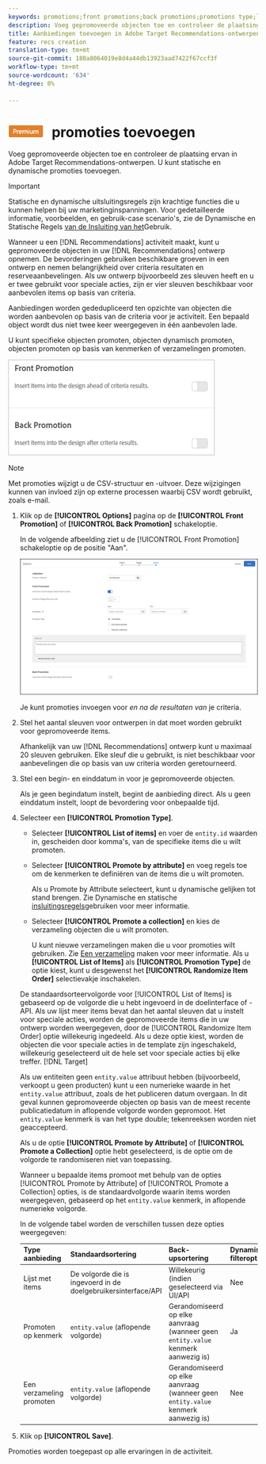 ```yaml
---
keywords: promotions;front promotions;back promotions;promotions type;list of items;promote by attribute;promote a collection
description: Voeg gepromoveerde objecten toe en controleer de plaatsing ervan in Adobe Target Recommendations-ontwerpen. U kunt statische en dynamische promoties toevoegen.
title: Aanbiedingen toevoegen in Adobe Target Recommendations-ontwerpen.
feature: recs creation
translation-type: tm+mt
source-git-commit: 180a8064019e8d4a44db13923aad7422f67ccf3f
workflow-type: tm+mt
source-wordcount: '634'
ht-degree: 0%

---
```



# ![PREMIUM](/help/assets/premium.png) promoties toevoegen

Voeg gepromoveerde objecten toe en controleer de plaatsing ervan in Adobe Target Recommendations-ontwerpen. U kunt statische en dynamische promoties toevoegen.

>[!IMPORTANT]
>
>Statische en dynamische uitsluitingsregels zijn krachtige functies die u kunnen helpen bij uw marketinginspanningen. Voor gedetailleerde informatie, voorbeelden, en gebruik-case scenario&#39;s, zie de Dynamische en Statische Regels [van de Insluiting van het](/help/c-recommendations/c-algorithms/use-dynamic-and-static-inclusion-rules.md#concept_4CB5C0FA705D4E449BD0B37B3D987F9F)Gebruik.

Wanneer u een [!DNL Recommendations] activiteit maakt, kunt u gepromoveerde objecten in uw [!DNL Recommendations] ontwerp opnemen. De bevorderingen gebruiken beschikbare groeven in een ontwerp en nemen belangrijkheid over criteria resultaten en reserveaanbevelingen. Als uw ontwerp bijvoorbeeld zes sleuven heeft en u er twee gebruikt voor speciale acties, zijn er vier sleuven beschikbaar voor aanbevolen items op basis van criteria.

Aanbiedingen worden gededupliceerd ten opzichte van objecten die worden aanbevolen op basis van de criteria voor je activiteit. Een bepaald object wordt dus niet twee keer weergegeven in één aanbevolen lade.

U kunt specifieke objecten promoten, objecten dynamisch promoten, objecten promoten op basis van kenmerken of verzamelingen promoten.

![](assets/add_promotion_toggles.png)

>[!NOTE]
>
>Met promoties wijzigt u de CSV-structuur en -uitvoer. Deze wijzigingen kunnen van invloed zijn op externe processen waarbij CSV wordt gebruikt, zoals e-mail.

1. Klik op de **[!UICONTROL Options]** pagina op de **[!UICONTROL Front Promotion]** of **[!UICONTROL Back Promotion]** schakeloptie.

   In de volgende afbeelding ziet u de [!UICONTROL Front Promotion] schakeloptie op de positie &quot;Aan&quot;.

   ![Voorste-promotieopties toevoegen](/help/c-recommendations/t-create-recs-activity/assets/add_promotion_front.png)

   Je kunt promoties invoegen voor *en na de resultaten van* je criteria.
1. Stel het aantal sleuven voor ontwerpen in dat moet worden gebruikt voor gepromoveerde items.

   Afhankelijk van uw [!DNL Recommendations] ontwerp kunt u maximaal 20 sleuven gebruiken. Elke sleuf die u gebruikt, is niet beschikbaar voor aanbevelingen die op basis van uw criteria worden geretourneerd.

1. Stel een begin- en einddatum in voor je gepromoveerde objecten.

   Als je geen begindatum instelt, begint de aanbieding direct. Als u geen einddatum instelt, loopt de bevordering voor onbepaalde tijd.

1. Selecteer een **[!UICONTROL Promotion Type]**.

   * Selecteer **[!UICONTROL List of items]** en voer de `entity.id` waarden in, gescheiden door komma&#39;s, van de specifieke items die u wilt promoten.

   * Selecteer **[!UICONTROL Promote by attribute]** en voeg regels toe om de kenmerken te definiëren van de items die u wilt promoten.

      Als u Promote by Attribute selecteert, kunt u dynamische gelijken tot stand brengen. Zie Dynamische en statische [insluitingsregels](/help/c-recommendations/c-algorithms/use-dynamic-and-static-inclusion-rules.md#concept_4CB5C0FA705D4E449BD0B37B3D987F9F)gebruiken voor meer informatie.

   * Selecteer **[!UICONTROL Promote a collection]** en kies de verzameling objecten die u wilt promoten.

      U kunt nieuwe verzamelingen maken die u voor promoties wilt gebruiken. Zie [Een verzameling](/help/c-recommendations/c-products/collections.md#task_1256DFF6842141FCAADD9E1428EF7F08) maken voor meer informatie.
   Als u **[!UICONTROL List of Items]** als **[!UICONTROL Promotion Type]** de optie kiest, kunt u desgewenst het **[!UICONTROL Randomize Item Order]** selectievakje inschakelen.

   De standaardsorteervolgorde voor [!UICONTROL List of Items] is gebaseerd op de volgorde die u hebt ingevoerd in de doelinterface of -API. Als uw lijst meer items bevat dan het aantal sleuven dat u instelt voor speciale acties, worden de gepromoveerde items die in uw ontwerp worden weergegeven, door de [!UICONTROL Randomize Item Order] optie willekeurig ingedeeld. Als u deze optie kiest, worden de objecten die voor speciale acties in de template zijn ingeschakeld, willekeurig geselecteerd uit de hele set voor speciale acties bij elke treffer. [!DNL Target]

   Als uw entiteiten geen `entity.value` attribuut hebben (bijvoorbeeld, verkoopt u geen producten) kunt u een numerieke waarde in het `entity.value` attribuut, zoals de het publiceren datum overgaan. In dit geval kunnen gepromoveerde objecten op basis van de meest recente publicatiedatum in aflopende volgorde worden gepromoot. Het `entity.value` kenmerk is van het type double; tekenreeksen worden niet geaccepteerd.

   Als u de optie **[!UICONTROL Promote by Attribute]** of **[!UICONTROL Promote a Collection]** optie hebt geselecteerd, is de optie om de volgorde te randomiseren niet van toepassing.

   Wanneer u bepaalde items promoot met behulp van de opties [!UICONTROL Promote by Attribute] of [!UICONTROL Promote a Collection] opties, is de standaardvolgorde waarin items worden weergegeven, gebaseerd op het `entity.value` kenmerk, in aflopende numerieke volgorde.

   In de volgende tabel worden de verschillen tussen deze opties weergegeven:

   | Type aanbieding | Standaardsortering | Back-upsortering | Dynamische filteroptie |
   | --- | --- | --- | --- |
   | Lijst met items | De volgorde die is ingevoerd in de doelgebruikersinterface/API | Willekeurig (indien geselecteerd via UI/API | Nee |
   | Promoten op kenmerk | `entity.value` (aflopende volgorde) | Gerandomiseerd op elke aanvraag (wanneer geen `entity.value` kenmerk aanwezig is) | Ja |
   | Een verzameling promoten | `entity.value` (aflopende volgorde) | Gerandomiseerd op elke aanvraag (wanneer geen `entity.value` kenmerk aanwezig is) | Nee |

1. Klik op **[!UICONTROL Save]**.

Promoties worden toegepast op alle ervaringen in de activiteit.
